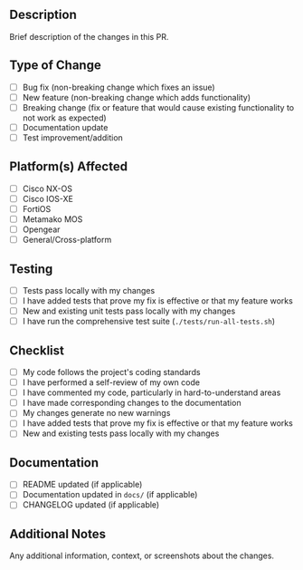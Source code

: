 ## Description
Brief description of the changes in this PR.

## Type of Change
- [ ] Bug fix (non-breaking change which fixes an issue)
- [ ] New feature (non-breaking change which adds functionality)
- [ ] Breaking change (fix or feature that would cause existing functionality to not work as expected)
- [ ] Documentation update
- [ ] Test improvement/addition

## Platform(s) Affected
- [ ] Cisco NX-OS
- [ ] Cisco IOS-XE  
- [ ] FortiOS
- [ ] Metamako MOS
- [ ] Opengear
- [ ] General/Cross-platform

## Testing
- [ ] Tests pass locally with my changes
- [ ] I have added tests that prove my fix is effective or that my feature works
- [ ] New and existing unit tests pass locally with my changes
- [ ] I have run the comprehensive test suite (`./tests/run-all-tests.sh`)

## Checklist
- [ ] My code follows the project's coding standards
- [ ] I have performed a self-review of my own code
- [ ] I have commented my code, particularly in hard-to-understand areas
- [ ] I have made corresponding changes to the documentation
- [ ] My changes generate no new warnings
- [ ] I have added tests that prove my fix is effective or that my feature works
- [ ] New and existing tests pass locally with my changes

## Documentation
- [ ] README updated (if applicable)
- [ ] Documentation updated in `docs/` (if applicable)
- [ ] CHANGELOG updated (if applicable)

## Additional Notes
Any additional information, context, or screenshots about the changes.
